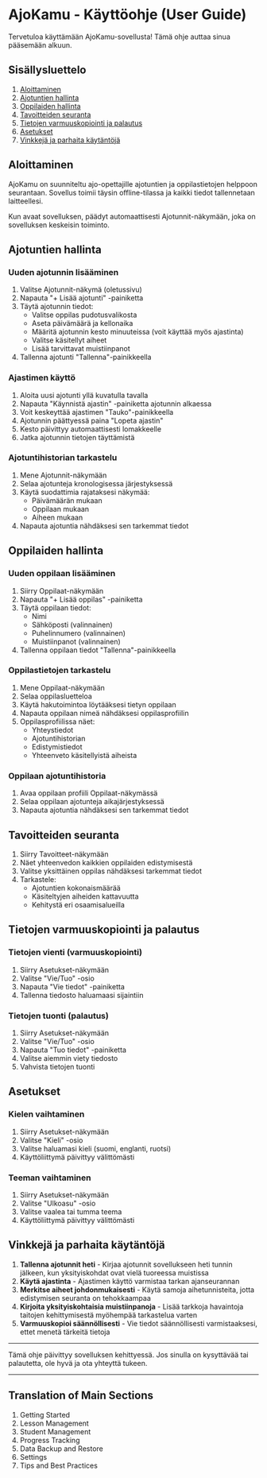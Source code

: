 # AjoKamu - Käyttöohje (User Guide)

Tervetuloa käyttämään AjoKamu-sovellusta! Tämä ohje auttaa sinua pääsemään alkuun.

## Sisällysluettelo

1. [Aloittaminen](#aloittaminen)
2. [Ajotuntien hallinta](#ajotuntien-hallinta)
3. [Oppilaiden hallinta](#oppilaiden-hallinta)
4. [Tavoitteiden seuranta](#tavoitteiden-seuranta)
5. [Tietojen varmuuskopiointi ja palautus](#tietojen-varmuuskopiointi-ja-palautus)
6. [Asetukset](#asetukset)
7. [Vinkkejä ja parhaita käytäntöjä](#vinkkejä-ja-parhaita-käytäntöjä)

## Aloittaminen

AjoKamu on suunniteltu ajo-opettajille ajotuntien ja oppilastietojen helppoon seurantaan. Sovellus toimii täysin offline-tilassa ja kaikki tiedot tallennetaan laitteellesi.

Kun avaat sovelluksen, päädyt automaattisesti Ajotunnit-näkymään, joka on sovelluksen keskeisin toiminto.

## Ajotuntien hallinta

### Uuden ajotunnin lisääminen

1. Valitse Ajotunnit-näkymä (oletussivu)
2. Napauta "+ Lisää ajotunti" -painiketta
3. Täytä ajotunnin tiedot:
   - Valitse oppilas pudotusvalikosta
   - Aseta päivämäärä ja kellonaika
   - Määritä ajotunnin kesto minuuteissa (voit käyttää myös ajastinta)
   - Valitse käsitellyt aiheet
   - Lisää tarvittavat muistiinpanot
4. Tallenna ajotunti "Tallenna"-painikkeella

### Ajastimen käyttö

1. Aloita uusi ajotunti yllä kuvatulla tavalla
2. Napauta "Käynnistä ajastin" -painiketta ajotunnin alkaessa
3. Voit keskeyttää ajastimen "Tauko"-painikkeella
4. Ajotunnin päättyessä paina "Lopeta ajastin"
5. Kesto päivittyy automaattisesti lomakkeelle
6. Jatka ajotunnin tietojen täyttämistä

### Ajotuntihistorian tarkastelu

1. Mene Ajotunnit-näkymään
2. Selaa ajotunteja kronologisessa järjestyksessä
3. Käytä suodattimia rajataksesi näkymää:
   - Päivämäärän mukaan
   - Oppilaan mukaan
   - Aiheen mukaan
4. Napauta ajotuntia nähdäksesi sen tarkemmat tiedot

## Oppilaiden hallinta

### Uuden oppilaan lisääminen

1. Siirry Oppilaat-näkymään
2. Napauta "+ Lisää oppilas" -painiketta
3. Täytä oppilaan tiedot:
   - Nimi
   - Sähköposti (valinnainen)
   - Puhelinnumero (valinnainen)
   - Muistiinpanot (valinnainen)
4. Tallenna oppilaan tiedot "Tallenna"-painikkeella

### Oppilastietojen tarkastelu

1. Mene Oppilaat-näkymään
2. Selaa oppilasluetteloa
3. Käytä hakutoimintoa löytääksesi tietyn oppilaan
4. Napauta oppilaan nimeä nähdäksesi oppilasprofiilin
5. Oppilasprofiilissa näet:
   - Yhteystiedot
   - Ajotuntihistorian
   - Edistymistiedot
   - Yhteenveto käsitellyistä aiheista

### Oppilaan ajotuntihistoria

1. Avaa oppilaan profiili Oppilaat-näkymässä
2. Selaa oppilaan ajotunteja aikajärjestyksessä
3. Napauta ajotuntia nähdäksesi sen tarkemmat tiedot

## Tavoitteiden seuranta

1. Siirry Tavoitteet-näkymään
2. Näet yhteenvedon kaikkien oppilaiden edistymisestä
3. Valitse yksittäinen oppilas nähdäksesi tarkemmat tiedot
4. Tarkastele:
   - Ajotuntien kokonaismäärää
   - Käsiteltyjen aiheiden kattavuutta
   - Kehitystä eri osaamisalueilla

## Tietojen varmuuskopiointi ja palautus

### Tietojen vienti (varmuuskopiointi)

1. Siirry Asetukset-näkymään
2. Valitse "Vie/Tuo" -osio
3. Napauta "Vie tiedot" -painiketta
4. Tallenna tiedosto haluamaasi sijaintiin

### Tietojen tuonti (palautus)

1. Siirry Asetukset-näkymään
2. Valitse "Vie/Tuo" -osio
3. Napauta "Tuo tiedot" -painiketta
4. Valitse aiemmin viety tiedosto
5. Vahvista tietojen tuonti

## Asetukset

### Kielen vaihtaminen

1. Siirry Asetukset-näkymään
2. Valitse "Kieli" -osio
3. Valitse haluamasi kieli (suomi, englanti, ruotsi)
4. Käyttöliittymä päivittyy välittömästi

### Teeman vaihtaminen

1. Siirry Asetukset-näkymään
2. Valitse "Ulkoasu" -osio
3. Valitse vaalea tai tumma teema
4. Käyttöliittymä päivittyy välittömästi

## Vinkkejä ja parhaita käytäntöjä

1. **Tallenna ajotunnit heti** - Kirjaa ajotunnit sovellukseen heti tunnin jälkeen, kun yksityiskohdat ovat vielä tuoreessa muistissa
2. **Käytä ajastinta** - Ajastimen käyttö varmistaa tarkan ajanseurannan
3. **Merkitse aiheet johdonmukaisesti** - Käytä samoja aihetunnisteita, jotta edistymisen seuranta on tehokkaampaa
4. **Kirjoita yksityiskohtaisia muistiinpanoja** - Lisää tarkkoja havaintoja taitojen kehittymisestä myöhempää tarkastelua varten
5. **Varmuuskopioi säännöllisesti** - Vie tiedot säännöllisesti varmistaaksesi, ettet menetä tärkeitä tietoja

---

Tämä ohje päivittyy sovelluksen kehittyessä. Jos sinulla on kysyttävää tai palautetta, ole hyvä ja ota yhteyttä tukeen.

---

## Translation of Main Sections

1. Getting Started
2. Lesson Management
3. Student Management
4. Progress Tracking
5. Data Backup and Restore
6. Settings
7. Tips and Best Practices 